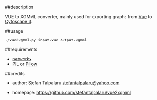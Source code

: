 ##description

VUE to XGMML converter, mainly used for exporting graphs from [Vue][1] to [Cytoscape 3][2].

##usage

```sh
./vue2xgmml.py input.vue output.xgmml
```

##requirements

- [networkx][3]
- PIL or [Pillow][4]

##credits

- author: Stefan Talpalaru <stefantalpalaru@yahoo.com>

- homepage: https://github.com/stefantalpalaru/vue2xgmml


[1]: http://vue.tufts.edu/
[2]: http://www.cytoscape.org/cy3.html
[3]: https://networkx.github.io/
[4]: https://pillow.readthedocs.org/en/latest/

